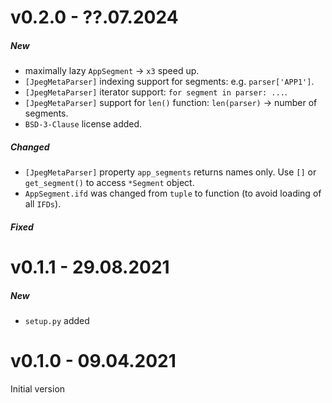 # v0.2.0 - ??.07.2024

##### New
* maximally lazy `AppSegment` -> `x3` speed up.
* `[JpegMetaParser]` indexing support for segments: e.g. `parser['APP1']`.
* `[JpegMetaParser]` iterator support: `for segment in parser: ...`.
* `[JpegMetaParser]` support for `len()` function: `len(parser)` -> number of segments.
* `BSD-3-Clause` license added.

##### Changed
* `[JpegMetaParser]` property `app_segments` returns names only. Use `[]` or `get_segment()` to access `*Segment` object. 
* `AppSegment.ifd` was changed from `tuple` to function (to avoid loading of all `IFDs`). 


##### Fixed


# v0.1.1 - 29.08.2021

##### New
* `setup.py` added 


# v0.1.0 - 09.04.2021

Initial version